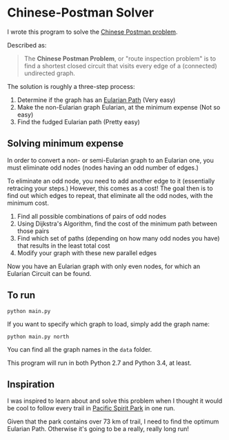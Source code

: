 # Chinese-Postman Solver

I wrote this program to solve the
[Chinese Postman problem](http://en.wikipedia.org/wiki/Route_inspection_problem).

Described as:

> The **Chinese Postman Problem**, or "route inspection problem"
> is to find a shortest closed circuit that visits every edge of a
> (connected) undirected graph.

The solution is roughly a three-step process:

1. Determine if the graph has an [Eularian Path](http://en.wikipedia.org/wiki/Eulerian_path)
    (Very easy)
2. Make the non-Eularian graph Eularian, at the minimum expense
    (Not so easy)
3. Find the fudged Eularian path
    (Pretty easy)

## Solving minimum expense

In order to convert a non- or semi-Eularian graph to an Eularian one,
you must eliminate odd nodes (nodes having an odd number of edges.)

To eliminate an odd node, you need to add another edge to it (essentially
retracing your steps.) However, this comes as a cost! The goal then is
to find out which edges to repeat, that eliminate all the odd nodes, with
the minimum cost.

1. Find all possible combinations of pairs of odd nodes
2. Using Dijkstra's Algorithm, find the cost of the minimum path between
those pairs
3. Find which set of paths (depending on how many odd nodes you have)
that results in the least total cost
4. Modify your graph with these new parallel edges

Now you have an Eularian graph with only even nodes, for which an Eularian
Circuit can be found.

## To run

    python main.py

If you want to specify which graph to load, simply add the graph name:

    python main.py north

You can find all the graph names in the `data` folder.

This program will run in both Python 2.7 and Python 3.4, at least.

## Inspiration

I was inspired to learn about and solve this problem when I thought it would
be cool to follow every trail in
[Pacific Spirit Park](http://en.wikipedia.org/wiki/Pacific_Spirit_Regional_Park)
in one run.

Given that the park contains over 73 km of trail, I need to find the optimum
Eularian Path. Otherwise it's going to be a really, really long run!

